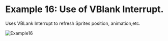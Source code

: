 # Example 16: Use of VBlank Interrupt.

Uses VBLank Interrupt to refresh Sprites position, animation,etc.

![Example16](https://user-images.githubusercontent.com/6067824/202898846-96249b8a-e6d9-45c3-a05c-03eb13db568c.png)
